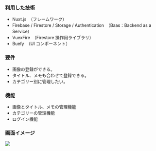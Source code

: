 ### 利用した技術

- Nuxt.js　（フレームワーク）
- Firebase / Firestore / Storage / Authentication　（Baas：Backend as a Service）
- VuexFire　（Firestore 操作用ライブラリ）
- Buefy　（UI コンポーネント）

### **要件**

- 画像の登録ができる。
- タイトル、メモも合わせて登録できる。
- カテゴリー別に管理したい。

### 機能

- 画像とタイトル、メモの管理機能
- カテゴリーの管理機能
- ログイン機能

### 画面イメージ
![](https://user-images.githubusercontent.com/46856574/145412729-4fbbab7c-c8cc-4756-8749-ddf417c68779.png)
